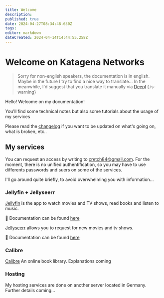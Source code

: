 ```yaml
---
title: Welcome
description: 
published: true
date: 2024-04-27T08:34:48.630Z
tags: 
editor: markdown
dateCreated: 2024-04-14T14:44:55.258Z
---
```


# Welcome on Katagena Networks
> Sorry for non-english speakers, the documentation is in english. Maybe in the future I try to find a nice way to translate... In the meanwhile, I'd suggest that you translate it manually via [Deepl](https://www.deepl.com/translator)
{.is-warning}

Hello! Welcome on my documentation!

You'll find some technical notes but also some tutorials about the usage of my services

Please read the [changelog](/changelog) if you want to be updated on what's going on, what is broken, etc.. 

## My services

You can request an access by writing to cretch84@gmail.com. For the moment, there is no unified authentification, so you may have to use differents passwords and suers on some of the services.

I'll go around quite briefly, to avoid overwhelming you with information... 

### Jellyfin + Jellyseerr
[Jellyfin](https://jellyfin.ktgn.net/) is the app to watch movies and TV shows, read books and listen to music.

📖 Documentation can be found [here](/jellyfin)

[Jellyseerr](/https://jellyseerr.ktgn.net/) allows you to request for new movies and tv shows.

📖 Documentation can be found [here](/jellyseerr)



### Calibre
[Calibre](/https://books.ktgn.net/) An online book library. Explanations coming


### Hosting
My hosting services are done on another server located in Germany. Further details coming...